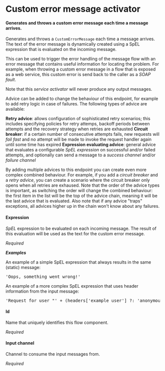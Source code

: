 # Custom error message activator
#### Generates and throws a custom error message each time a message arrives.
Generates and throws a <code>CustomErrorMessage</code> each time a message arrives. The text of the error message is dynamically created using a SpEL expression that is evaluated on the incoming message.

This can be used to trigger the error handling of the message flow with an error message that contains useful information for locating the problem. For example, when throwing a custom error message in a flow that is exposed as a web service, this custom error is send back to the caller as a <i>SOAP fault</i>.

Note that this <i>service activator</i> will never produce any output messages.


Advice can be added to change the behaviour of this endpoint, for example to add retry logic in case of failures. The following types of advice are available:

<b>Retry advice</b>: allows configuration of sophisticated retry scenarios; this includes specifying policies for retry attemps, backoff periods between attempts and the recovery strategy when retries are exhausted
<b>Circuit breaker</b>: if a certain number of consecutive attempts fails, new requests will <i>fail fast</i> and no attempt will be made to invoke the request handler again until some time has expired
<b>Expression evaluating advice</b>: general advice that evaluates a configurable <i>SpEL expression</i> on successful and/or failed attempts, and optionally can send a message to a <i>success channel</i> and/or <i>failure channel</i>

By adding multiple advices to this endpoint you can create even more complex combined behaviour. For example, if you add a <i>circuit breaker</i> and a <i>retry advice</i>, you can create a scenario where the circuit breaker only opens when all retries are exhaused. Note that the order of the advice types is important, as switching the order will change the combined behaviour: the first item in the list will be the top of the advice chain, meaning it will be the last advice that is evaluated. Also note that if any advice "traps" exceptions, all advices higher up in the chain won't know about any failures.

#### Expression
<i>SpEL</i> expression to be evaluated on each incoming message. The result of this evaluation will be used as the text for the custom error message.

<i>Required</i>


<i><b>Examples</b></i>

An example of a simple SpEL expression that always results in the same (static) message:
<pre>
'Oops, something went wrong!'
</pre>

An example of a more complex SpEL expression that uses header information from the input message:
<pre>
'Request for user "' + (headers['example_user'] ?: 'anonymous') + '" failed.'
</pre>

#### Id
Name that uniquely identifies this flow component.

<i>Required</i>

#### Input channel
Channel to consume the input messages from.

<i>Required</i>


